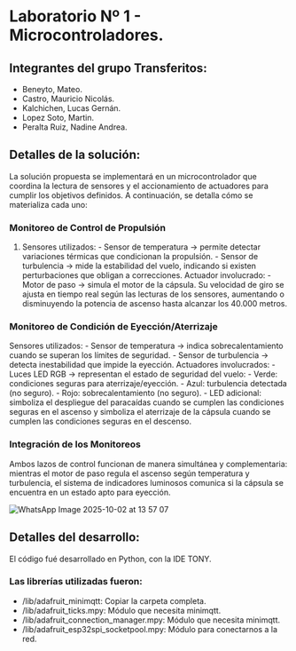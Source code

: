 # Laboratorio Nº 1 - Microcontroladores.
## Integrantes del grupo Transferitos:
  - Beneyto, Mateo.
  - Castro, Mauricio Nicolás.
  - Kalchichen, Lucas Gernán.
  - Lopez Soto, Martin.
  - Peralta Ruiz, Nadine Andrea.


## Detalles de la solución:
La solución propuesta se implementará en un microcontrolador que coordina la lectura de sensores y el accionamiento de actuadores para cumplir los objetivos definidos. A continuación, se detalla cómo se materializa cada uno:

### Monitoreo de Control de Propulsión
  1) Sensores utilizados:
    - Sensor de temperatura → permite detectar variaciones térmicas que condicionan la propulsión.
    - Sensor de turbulencia → mide la estabilidad del vuelo, indicando si existen perturbaciones que obligan a correcciones.
  Actuador involucrado:
    - Motor de paso → simula el motor de la cápsula. Su velocidad de giro se ajusta en tiempo real según las lecturas de los sensores, aumentando o disminuyendo la potencia de ascenso hasta alcanzar los 40.000 metros.
     
### Monitoreo de Condición de Eyección/Aterrizaje
  Sensores utilizados:
    - Sensor de temperatura → indica sobrecalentamiento cuando se superan los límites de seguridad.
    - Sensor de turbulencia → detecta inestabilidad que impide la eyección.
  Actuadores involucrados:
    - Luces LED RGB → representan el estado de seguridad del vuelo:
    - Verde: condiciones seguras para aterrizaje/eyección.
    - Azul: turbulencia detectada (no seguro).
    - Rojo: sobrecalentamiento (no seguro).
    - LED adicional: simboliza el despliegue del paracaídas cuando se cumplen las condiciones seguras en el ascenso y   simboliza el aterrizaje de la cápsula cuando se cumplen las condiciones seguras en el descenso.
    
### Integración de los Monitoreos
Ambos lazos de control funcionan de manera simultánea y complementaria: mientras el motor de paso regula el ascenso según temperatura y turbulencia, el sistema de indicadores luminosos comunica si la cápsula se encuentra en un estado apto para eyección.

![WhatsApp Image 2025-10-02 at 13 57 07](https://github.com/user-attachments/assets/c756afd3-715d-4daf-af81-1603462fb952)


## Detalles del desarrollo:
El código fué desarrollado en Python, con la IDE TONY.
### Las librerías utilizadas fueron:
  - /lib/adafruit_minimqtt: Copiar la carpeta completa.
  - /lib/adafruit_ticks.mpy: Módulo que necesita minimqtt.
  - /lib/adafruit_connection_manager.mpy: Módulo que necesita minimqtt.
  - /lib/adafruit_esp32spi_socketpool.mpy: Módulo para conectarnos a la red.
